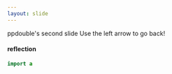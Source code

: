 ```yaml
---
layout: slide
---
```

ppdouble's second slide
Use the left arrow to go back!

#### reflection

```java
import a
```

